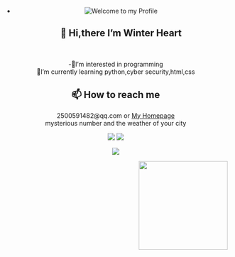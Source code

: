 - <div align="center">
  <img src="https://github.com/BrunnerLivio/brunnerlivio/blob/master/images/welcome.png?raw=true" style="max-width: 100%;" alt="Welcome to my Profile" />
  <h2>👋 Hi,there I’m Winter Heart</h2><br>
<p align="center">-👀I’m interested in programming<br>
  🌱I’m currently learning python,cyber security,html,css</p>
   <h2 align="center">📫 How to reach me</h2> 
  <p align="center">2500591482@qq.com or <a href="https://whgal.top/">My Homepage</a><br>mysterious number and the weather of your city</p>
<!-- 浏览量和天气 -->
<p align="center">
  <a href="https://whgal.top/"><img src="https://count.getloli.com/get/@:nomaluser"></a>
  <img src="https://weather-icon.journeyad.repl.co/@shanghai?v=1" >
</p>
  <p align="center"><img align="center" src="https://github-readme-stats.vercel.app/api?username=nomaluser&show_icons=true&icon_color=CE1D2D&text_color=718096&bg_color=ffffff&hide_title=true" /></p>
<img align='right' src='https://cdn.jsdelivr.net/gh/moezx/cdn@3.2.1/img/other/iloli.gif' width='200'>
